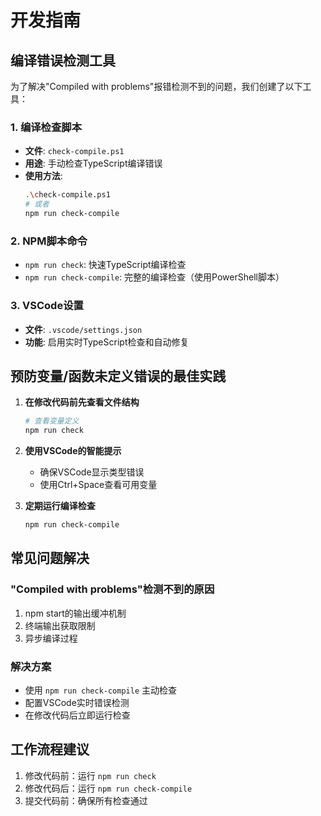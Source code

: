 # 开发指南

## 编译错误检测工具

为了解决"Compiled with problems"报错检测不到的问题，我们创建了以下工具：

### 1. 编译检查脚本
- **文件**: `check-compile.ps1`
- **用途**: 手动检查TypeScript编译错误
- **使用方法**: 
  ```bash
  .\check-compile.ps1
  # 或者
  npm run check-compile
  ```

### 2. NPM脚本命令
- `npm run check`: 快速TypeScript编译检查
- `npm run check-compile`: 完整的编译检查（使用PowerShell脚本）

### 3. VSCode设置
- **文件**: `.vscode/settings.json`
- **功能**: 启用实时TypeScript检查和自动修复

## 预防变量/函数未定义错误的最佳实践

1. **在修改代码前先查看文件结构**
   ```bash
   # 查看变量定义
   npm run check
   ```

2. **使用VSCode的智能提示**
   - 确保VSCode显示类型错误
   - 使用Ctrl+Space查看可用变量

3. **定期运行编译检查**
   ```bash
   npm run check-compile
   ```

## 常见问题解决

### "Compiled with problems"检测不到的原因
1. npm start的输出缓冲机制
2. 终端输出获取限制
3. 异步编译过程

### 解决方案
- 使用 `npm run check-compile` 主动检查
- 配置VSCode实时错误检测
- 在修改代码后立即运行检查

## 工作流程建议

1. 修改代码前：运行 `npm run check`
2. 修改代码后：运行 `npm run check-compile`
3. 提交代码前：确保所有检查通过